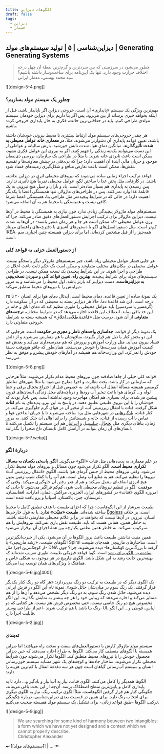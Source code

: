 ```yaml
---
title: الگوهای دیزاین
draft: false
tags:
  - دیزاین
  - جستار
---
```

## دیزاین‌شناسی | ۵ | تولید سیستم‌های مولد | Generating Generating Systems

<blockquote class="farsi-blockquote">چطور می‌شود در سرزمینی که بین سردترین و گرم‌ترین نقطهٔ آن چهل درجه اختلاف حرارت وجود دارد، تنها یک آیین‌نامه برای ساخت‌وساز داشته باشیم؟<footer class="farsi-footer">سید محمد بهشتی، معمار ایرانی</footer></blockquote>



![[design-5-4.png]]

### چطور یک سیستم مولد بسازیم؟

مهم‌ترین ویژگی یک سیستم «پایداری» آن است. خروجی دیزاین اگر ناپایدار باشد، قبل از اینکه بخواهد خیری برساند از بین می‌رود. پس اگر بنا داریم برای دیزاین خودمان سیستم مولدی طراحی کنیم، باید در حداقلی‌ترین حالت، فکری به حال پایداری خروجی کرده باشیم.

هر چقدر خروجی‌های سیستم مولد ارتباط بیشتری با محیط بیرونی خودشان داشته باشند، تعیین قواعد پایداری آن دشوارتر می‌شوند. مثلاً، **در معماری خانه عوامل محیطی به شدت تأثیرگذارند.** میانگین دمای هوا، شدت تابش خورشید، بارش سالیانه و عواملی از این دست می‌توانند یک‌تنه زندگی را جهنم کنند. اگر به نیروی این عوامل فکری نشود، ممکن است باعث نابودی خانه شوند. یا مثلاً در طراحی یک سازمان، بررسی ذی‌نفعان موجود و جریان مالی آیندهٔ آن اهمیت دارد؛ چرا که بی‌دقتی در چینش معاونت‌ها و تقسیم نقش‌ها، ممکن است باعث تعارض منافع و شکل‌گیری زمینه‌های فساد شود.

قواعد ترکیب اجزاء زمانی ساده می‌شوند که نیروهای محیطی اثری در دیزاین نداشته باشند. در کارهایی مثل پختن غذا یا ساختن لگو، عوامل محیطی تقریباً هیچ تأثیری ندارند. پس رسیدن به پایداری هم بسیار ساده‌تر است. باد و باران و سیل هیچ نیرویی به یک قابلمهٔ غذا وارد نمی‌کنند. پس در طراحی‌های ماژولار، تنها همبستگی اعضا با یکدیگر اهمیت دارد؛ در حالی که در شرایط پیچیده‌تر مثل طراحی بنا، همبستگی اعضا شرط کافی نیست و همبستگی با محیط هم به آن اضافه می‌شود.

سیستم‌های مولد ماژولار پیچیدگی زیادی ندارد چون نیازی به همبستگی با محیط در آن‌ها نیست. دیزاین ماژولار برای ترکیب اجزایش دستورالعمل‌های دقیق صادر می‌کند. چرا که وزن عوامل محیطی -که ممکن است هر جا و هر زمان متغیر باشند- در آن‌ها به شدت کم‌تر است.  مثل دستورالعمل‌های لگو یا دستورهای آشپزی یا دفترچه‌های راهنمای مونتاژ IKEA، همه‌چیز را از قبل مشخص کرده‌اند. اما برای دیزاین همبسته چنین اجباری سم است.

### از دستورالعمل جزئی به قواعد کلی

هر جایی فشار عوامل محیطی زیاد باشد، جبر سیستم‌های ماژولار دیگر پاسخگو نیست. عوامل محیطی در مکان‌های مختلف متفاوتند و ممکن است یک حکم ثابت باعث اخلال در طراحی و اجرا شوند. در این شرایط پیچیدن یک نسخه ممکن نیست. در طراحی سیستم‌های مولد برای شرایط پیچیده، **بهترین راه، تعیین قواعد کلی و سپردن نسخه‌پیچی به دیزاینرهاست.** دست دیزاینر که بازتر باشد، اول محیط را می‌شناسد و به مرور دیزاینش را با نیروهای محیط منطبق می‌کند.

یک نمونهٔ ساده از تعیین قاعده، دمای محیط است. ایدئال دمای هوا برای انسان ۲۰ تا ۲۵ درجه است. این شد قاعدهٔ دما. حالا هر دیزاینر بسته به محیطی که در آن سکونت دارد (گرمسیر یا سردسیر) باید عوامل محیطی را طوری تنظیم کند که دمای اتاق و خانه در این حد باقی بماند. انعطاف این قاعده اجازه می‌دهد که در شرایط مختلف، **ترجمه‌های متفاوتی** از آن شود. درست مثل «[قاعدهٔ طلایی اخلاق](https://en.wikipedia.org/wiki/Golden_Rule)» که همیشه بسته به شرایط، خروجی متفاوتی دارد.

یک نمونهٔ دیگر از قواعد، **جداسازی واحدهای ناظر و مجری در حکومت** است. هرجایی که این دو بخش کنار یا ذیل هم قرار بگیرند، منافع‌شان با هم متعارض می‌شوند و از دلش فساد بیرون می‌آید. مثل وزارت آموزش و پرورش که هم مدرسه‌داری می‌کند و بعدش هم کیفیت آموزش همان مدرسه‌ها را خودش می‌سنجد. همان‌طور که چاقو هیچ‌وقت دستهٔ خودش را نمی‌بُرَد، این وزارت‌خانه هم همیشه در آمارهای خودش پیشرو و موفق به نظر می‌رسد.

![[design-5-8.png]]

قواعد کلی خیلی از جاها صادقند چون نیروهای محیط مدام تکرار می‌شوند. مثلاً هرجایی که سازمانی در کار باشد، بحث نظارت و اجرا مطرح می‌شود. یا مثلاً شهرهای مناطق گرمسیر همیشه مسألهٔ انتقال آب داشته‌اند. به خصوص قبل از اختراع یخچال برقی و خط لوله و... گرمای هوا باعث تبخیر آب رودها و دریاچه‌های محل زندگی انسان‌های قرون پیشین می‌شده. برای بسیاری هم امکان مهاجرت وجود نداشته است. پس ناچار بودند که خودشان را با این نیروی طبیعی تطبیق دهند. در پاسخ به این نیرو، پدیده‌ای به نام **قنات** شکل گرفت. قنات با انتقال زیرزمینی آب، از تبخیر آن در هوای گرم جلوگیری می‌کند. در کنار قنات، [بادگیرهایی](https://en.wikipedia.org/wiki/Windcatcher) در شهرهایی مثل یزد ساخته می‌شوند تا با جریان انداختن هوا و تماس با آب رسیده از قنات، خانه و [شبستانش](https://en.wikipedia.org/wiki/Shabestan) را برای اهالی آن خنک کنند. به مرور زمان، بناهای دیگری مثل [یخچال](https://en.wikipedia.org/wiki/Yakhch%C4%81l)، [سلسبیل](https://en.wikipedia.org/wiki/Salsabil_(fountain)) و [آب‌انبار](https://en.wikipedia.org/wiki/Ab_anbar) هم این سیستم را تکمیل می‌کنند تا انسان‌های آن زمان بتوانند در آرامش کامل تابستان داغ صحرا را بگذرانند.

![[design-5-7.webp]]

### دربارهٔ الگو

در علم معماری به پدیده‌هایی مثل قنات «الگو» می‌گویند. **الگو، پاسخی یکسان به مسائل تکراری محیط است.** الگو تکرار می‌شود چون مسائل و نیروهای مولد محیط تکرار می‌شود. وقتی نیروهای محیط از جنس گرمای هوا باشند، الگوی «انتقال زیرزمینی آب» نیروها را تنظیم می‌کند. هم به منابع آب وصل است، هم آب را با کمک شیب زمین بدون هیچ انرژی اضافه‌ای منتقل می‌کند و هم از هدر رفتن آن جلوگیری می‌کند. وقتی که موفقیت الگو در تنظیم نیروهای محیطی ثابت شود، کم‌کم فراگیر می‌شود. تا جایی که امروزه الگوی «قنات» در کشورهای ایران، الجزیره، مراکش، عمان، امارات، افغانستان، عربستان، چین، پاکستان، اسپانیا و پرو یافت شده است.

طبیعت سرشار از این الگوهاست؛ چرا که اجزای طبیعت با هدف تطبیق کامل با محیط ساخته شده‌اند. **طبیعت «منیّت» ندارد**. یا به قول خارجی‌ها [Egoless](https://charlesrt.uk/blog/egoless-design-reviewing-the-right-way/) است. بر خلاف انسان، نیرویی در آن‌ها نیست که بخواهند در برابر علائم محیطی مقاومتی داشته باشند. به خاطر همین، همانی هست که باید. طبیعت نقش بازی نمی‌کند. نیروهایش را هم سرکوب نمی‌کند. به خاطر همین نظمی یکپارچه بین همهٔ اجزای آن برقرار می‌شود.

همین منیت نداشتن طبیعت باعث بروز الگوها در آن می‌شود. یکی از حیرت‌انگیزترین الگوهای طبیعت، «رشد مارپیچی» یا Spiral است. ساختارهای مارپیچی همه‌جای طبیعت -از کوچک‌ترین اجزا مثل DNA گرفته تا بزرگ‌ترین کهکشان‌ها- دیده می‌شوند. چرا؟ چون [ساده‌ترین الگو برای رشد](https://www.samwoolfe.com/2014/05/spirals-everywhere.html) است. گویا قواعد فیزیکی طبیعت طوری تعریف شده‌اند که بهینه‌ترین حالت رشد به این شکل باشد. الگوی مارپیچ در هر موجود، به شکلی خاص و هماهنگ با ویژگی‌های همان توسعه پیدا می‌کند.

![[design-5-6.jpg|400]]

یک الگوی دیگر که در طبیعت به ترکیب دو رنگ می‌پردازد: «هر گاه دو رنگ کنار یکدیگر قرار گرفتند، یک رنگ سوم در میان‌شان حائل شود». نمونهٔ تام این الگو در فرش ایرانی دیده می‌شود. حائل شدن رنگِ سوم، به دو رنگ دیگر تشخص می‌دهد و آن‌ها را از هم متمایز می‌کند و اجازه می‌دهد که زیبایی خود را هر چه بیشتر به نمایش بگذارند. این الگو مخصوص هیچ دو رنگ خاصی نیست. حتی مخصوص فرش هم نیست. هر کجایی که دو رنگ بنا باشد با هم ترکیب شوند -اعم از طراحی پوستر، UI، لباس، قوطی و... این الگو قابلیت اجرا دارد. 

![[design-5-2.jpg]]

### ته‌بندی

سیستمِ مولدِ ماژولار کارش با دستورالعمل‌های سفت و سخت راه می‌افتد؛ اما دیزاین همبسته با الگوهای منعطف کار می‌کند. الگوها به طراح اجازه می‌دهند که حین دیزاین محصول خودش را با نیروهای محیط منطبق کند. الگوها تکرار می‌شوند چون شرایط محیطی تکرار می‌شوند. ساختار جاده‌ها و کوچه‌های یک شهر مشابه سیستم خون‌رسانی انسان و سیستم آب‌رسانی گیاهان است چون هر سه دغدغهٔ انتقال با کم‌ترین هزینه را دارند.

الگوها همدیگر را کامل می‌کنند. الگوی قنات، نیاز به آب‌انبار و بادگیر و... دارد تا به پایداری کامل و پایین‌ترین سطح اصطکاک برسد.  آن‌چه از این بحث باقی می‌ماند، چگونگی کنار هم قرار گرفتن الگوهاست. مثلاً الگوی ترکیب رنگ، نیاز به الگوی دیگری برای انتخاب رنگ دارد. برای همین در قسمت بعدی دیزاین‌شناسی، دربارهٔ چگونگی ترکیب الگوها -طبق قواعد زبانی- برای تشکیل یک سیستم مولد همبسته صحبت می‌کنیم.

![[design-5-9.jpg]]


<blockquote class="english-blockquote">We are searching for some kind of harmony between two intangibles: a form which we have not yet designed and a context which we cannot properly describe.<footer class="english-footer">Christopher Alexander</footer></blockquote>


⏭ [[سیستم‌های مولد]] | ... ⏮